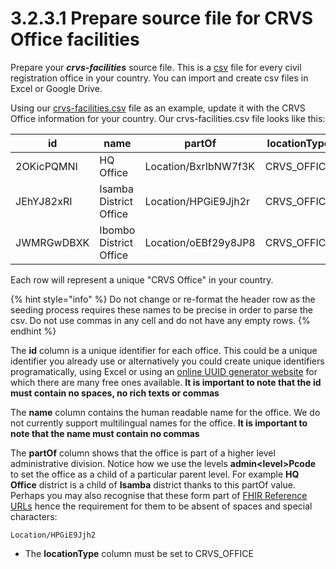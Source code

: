 # 3.2.3.1 Prepare source file for CRVS Office facilities

Prepare your _**crvs-facilities**_ source file. This is a [csv](https://en.wikipedia.org/wiki/Comma-separated\_values) file for every civil registration office in your country. You can import and create csv files in Excel or Google Drive.

Using our [crvs-facilities.csv](https://github.com/opencrvs/opencrvs-countryconfig/blob/develop/src/data-seeding/locations/source/crvs-facilities.csv) file as an example, update it with the CRVS Office information for your country. Our crvs-facilities.csv file looks like this:

| id         | name                   | partOf               | locationType |
| ---------- | ---------------------- | -------------------- | ------------ |
| 2OKicPQMNI | HQ Office              | Location/BxrIbNW7f3K | CRVS\_OFFICE |
| JEhYJ82xRI | Isamba District Office | Location/HPGiE9Jjh2r | CRVS\_OFFICE |
| JWMRGwDBXK | Ibombo District Office | Location/oEBf29y8JP8 | CRVS\_OFFICE |

Each row will represent a unique "CRVS Office" in your country.

{% hint style="info" %}
Do not change or re-format the header row as the seeding process requires these names to be precise in order to parse the csv. Do not use commas in any cell and do not have any empty rows.
{% endhint %}

The **id** column is a unique identifier for each office. This could be a unique identifier you already use or alternatively you could create unique identifiers programatically, using Excel or using an [online UUID generator website](https://www.345tool.com/generator/random-id-generator) for which there are many free ones available. **It is important to note that the id must contain no spaces, no rich texts or commas**

The **name** column contains the human readable name for the office. We do not currently support multilingual names for the office. **It is important to note that the name must contain no commas**

The **partOf** column shows that the office is part of a higher level administrative division. Notice how we use the levels **admin\<level>Pcode** to set the office as a child of a particular parent level. For example **HQ Office** district is a child of **Isamba** district thanks to this partOf value. Perhaps you may also recognise that these form part of [FHIR Reference URLs](https://www.hl7.org/fhir/references-definitions.html#Reference.reference) hence the requirement for them to be absent of spaces and special characters:

```
Location/HPGiE9Jjh2
```

* The **locationType** column must be set to CRVS\_OFFICE
